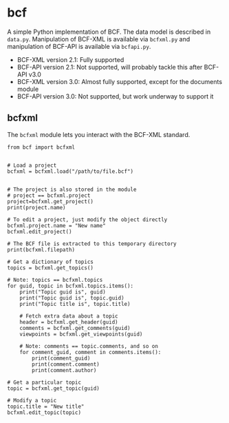 # bcf

A simple Python implementation of BCF. The data model is described in `data.py`.
Manipulation of BCF-XML is available via `bcfxml.py` and manipulation of BCF-API
is available via `bcfapi.py`.

 - BCF-XML version 2.1: Fully supported
 - BCF-API version 2.1: Not supported, will probably tackle this after BCF-API v3.0
 - BCF-XML version 3.0: Almost fully supported, except for the documents module
 - BCF-API version 3.0: Not supported, but work underway to support it

## bcfxml

The `bcfxml` module lets you interact with the BCF-XML standard.

```
from bcf import bcfxml


# Load a project
bcfxml = bcfxml.load("/path/to/file.bcf")


# The project is also stored in the module
# project == bcfxml.project
project=bcfxml.get_project()
print(project.name)

# To edit a project, just modify the object directly
bcfxml.project.name = "New name"
bcfxml.edit_project()

# The BCF file is extracted to this temporary directory
print(bcfxml.filepath)

# Get a dictionary of topics
topics = bcfxml.get_topics()

# Note: topics == bcfxml.topics
for guid, topic in bcfxml.topics.items():
    print("Topic guid is", guid)
    print("Topic guid is", topic.guid)
    print("Topic title is", topic.title)

    # Fetch extra data about a topic
    header = bcfxml.get_header(guid)
    comments = bcfxml.get_comments(guid)
    viewpoints = bcfxml.get_viewpoints(guid)

    # Note: comments == topic.comments, and so on
    for comment_guid, comment in comments.items():
        print(comment_guid)
        print(comment.comment)
        print(comment.author)

# Get a particular topic
topic = bcfxml.get_topic(guid)

# Modify a topic
topic.title = "New title"
bcfxml.edit_topic(topic)
```
